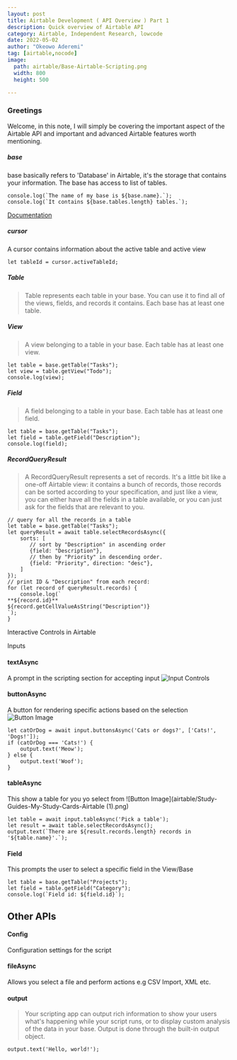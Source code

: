 ```yaml
---
layout: post
title: Airtable Development ( API Overview ) Part 1
description: Quick overview of Airtable API
category: Airtable, Independent Research, lowcode
date: 2022-05-02
author: "Okeowo Aderemi"
tag: [airtable,nocode]
image:
  path: airtable/Base-Airtable-Scripting.png
  width: 800
  height: 500

---
```


### Greetings

Welcome, in this note, I will simply be covering the important aspect of the Airtable API and
important and advanced Airtable features worth mentioning.

##### base

base basically refers to 'Database' in Airtable, it's the storage that contains your information.
The base has access to list of tables.
```
console.log(`The name of my base is ${base.name}.`);
console.log(`It contains ${base.tables.length} tables.`);
```

[Documentation](https://www.airtable.com/developers/scripting/api/base)


##### cursor

A cursor contains information about the active table and active view

`let tableId = cursor.activeTableId;`

##### Table
>Table represents each table in your base. You can use it to find all of the views, fields, and records it contains. Each base has at least one table.

#####  View
> A view belonging to a table in your base. Each table has at least one view.
```angular2html
let table = base.getTable("Tasks");
let view = table.getView("Todo");
console.log(view);
```
##### Field
> A field belonging to a table in your base. Each table has at least one field.

```angular2html
let table = base.getTable("Tasks");
let field = table.getField("Description");
console.log(field);
```
##### RecordQueryResult
> A RecordQueryResult represents a set of records. It's a little bit like a one-off Airtable view: it contains a bunch of records, those records can be sorted according to your specification, and just like a view, you can either have all the fields in a table available, or you can just ask for the fields that are relevant to you.
```angular2html
// query for all the records in a table
let table = base.getTable("Tasks");
let queryResult = await table.selectRecordsAsync({
    sorts: [
       // sort by "Description" in ascending order
       {field: "Description"},
       // then by "Priority" in descending order.
       {field: "Priority", direction: "desc"},
    ]
});
// print ID & "Description" from each record:
for (let record of queryResult.records) {
    console.log(`
**${record.id}**
${record.getCellValueAsString("Description")}
`);
}
```

Interactive Controls in Airtable

Inputs

#### textAsync
A prompt in the scripting section for accepting input
![Input Controls](https://blog.airtable.com/content/images/2020/02/blog.png)

#### buttonAsync
A button for rendering specific actions based on the selection
![Button Image](airtable/Study-Guides-My-Study-Cards-Airtable.png)
```
let catOrDog = await input.buttonsAsync('Cats or dogs?', ['Cats!', 'Dogs!']);
if (catOrDog === 'Cats!') {
    output.text('Meow');
} else {
    output.text('Woof');
}
```

#### tableAsync
This show a table for you yo select from
![Button Image](airtable/Study-Guides-My-Study-Cards-Airtable (1).png)
```
let table = await input.tableAsync('Pick a table');
let result = await table.selectRecordsAsync();
output.text(`There are ${result.records.length} records in '${table.name}'.`);
```

#### Field
This prompts the user to select a specific field in the View/Base
```
let table = base.getTable("Projects");
let field = table.getField("Category");
console.log(`Field id: ${field.id}`);
```

## Other APIs


#### Config
Configuration settings for the script

#### fileAsync
Allows you select a file and perform actions e.g CSV Import, XML etc.

#### output
> Your scripting app can output rich information to show your users what's happening while your script runs, or to display custom analysis of the data in your base. Output is done through the built-in output object.
```
output.text('Hello, world!');
```
